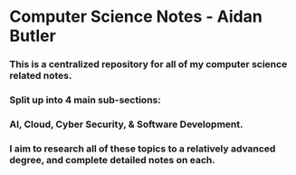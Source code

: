 # Computer Science Notes - Aidan Butler

### This is a centralized repository for all of my computer science related notes.
### Split up into 4 main sub-sections: 
### AI, Cloud, Cyber Security, & Software Development.
### I aim to research all of these topics to a relatively advanced degree, and complete detailed notes on each.
